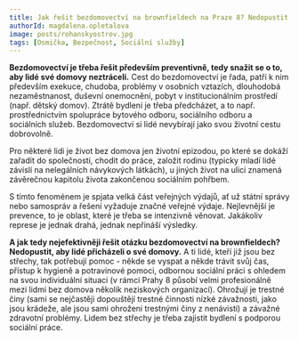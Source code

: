 ```yaml
---
title: Jak řešit bezdomovectví na brownfieldech na Praze 8? Nedopustit, aby lidé přicházeli o své domovy
authorId: magdalena.opletalova
image: posts/rohanskyostrov.jpg
tags: [Osmička, Bezpečnost, Sociální služby]
---
```


**Bezdomovectví je třeba řešit především preventivně, tedy snažit se o to, aby lidé své domovy neztráceli.** Cest do bezdomovectví je řada, patří k nim především exekuce, chudoba, problémy v osobních vztazích, dlouhodobá nezaměstnanost, duševní onemocnění, pobyt v institucionálním prostředí (např. dětský domov). Ztrátě bydlení je třeba předcházet, a to např. prostřednictvím spolupráce bytového odboru, sociálního odboru a sociálních služeb. Bezdomovectví si lidé nevybírají jako svou životní cestu dobrovolně.

Pro některé lidi je život bez domova jen životní epizodou, po které se dokáží zařadit do společnosti, chodit do práce, založit rodinu (typicky mladí lidé závislí na nelegálních návykových látkách), u jiných život na ulici znamená závěrečnou kapitolu života zakončenou sociálním pohřbem.

S tímto fenoménem je spjata velká část veřejných výdajů, ať už státní správy nebo samospráv a řešení vyžaduje značné veřejné výdaje. Nejlevnější je prevence, to je oblast, které je třeba se intenzivně věnovat. Jakákoliv represe je jednak drahá, jednak nepřináší výsledky.

**A jak tedy nejefektivněji řešit otázku bezdomovectví na brownfieldech? Nedopustit, aby lidé přicházeli o své domovy.** A ti lidé, kteří již jsou bez střechy, tak potřebují pomoc - někde se vyspat a někde trávit svůj čas, přístup k hygieně a potravinové pomoci, odbornou sociální práci s ohledem na svou individuální situaci (v rámci Prahy 8 působí velmi profesionálně mezi lidmi bez domova několik neziskových organizací). Ohrožují je trestné činy (sami se nejčastěji dopouštějí trestné činnosti nízké závažnosti, jako jsou krádeže, ale jsou sami ohroženi trestnými činy z nenávisti) a závažné zdravotní problémy. Lidem bez střechy je třeba zajistit bydlení s podporou sociální práce.
